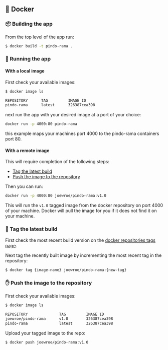 ## :whale: Docker

### :package: Building the app

From the top level of the app run:

```bash
$ docker build -t pindo-rama .
```

### :runner: Running the app 

#### With a local image

First check your available images:

```bash
$ docker image ls

REPOSITORY      TAG         IMAGE ID
pindo-rama      latest      326387cea398
```

next run the app with your desired image at a port of your choice:

```bash
docker run -p 4000:80 pindo-rama
```

this example maps your machines port 4000 to the pindo-rama containers port 80.

#### With a remote image

This will require completion of the following steps:

- [Tag the latest build](#ticket-tag-the-latest-build)
- [Push the image to the repository](#hand-push-the-image-to-the-repository)

Then you can run:

```bash
docker run -p 4000:80 joewroe/pindo-rama:v1.0
```

This will run the `v1.0` tagged image from the docker repository on port 4000 of your machine. Docker will pull the image for you if it does not find it on your machine.

### :ticket: Tag the latest build

First check the most recent build version on the [docker repositories tags page](https://hub.docker.com/r/joewroe/pindo-rama/tags).

Next tag the recently built image by incrementing the most recent tag in the repository:

```bash
$ docker tag {image-name} joewroe/pindo-rama:{new-tag}
```

### :hand: Push the image to the repository

First check your available images:

```bash
$ docker image ls

REPOSITORY              TAG         IMAGE ID
joewroe/pindo-rama      v1.0        326387cea398
pindo-rama              latest      326387cea398
```

Upload your tagged image to the repo:

```bash
$ docker push joewroe/pindo-rama:v1.0
```
